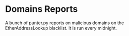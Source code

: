 # Domains Reports

A bunch of punter.py reports on malicious domains on the EtherAddressLookup blacklist. It is run every midnight.

